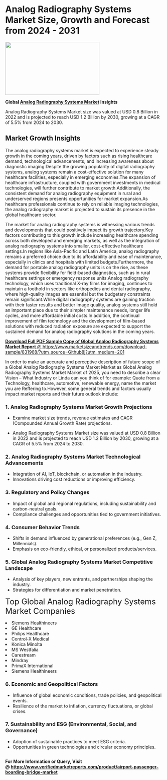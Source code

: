 <H1>Analog Radiography Systems Market Size, Growth and Forecast from 2024 - 2031</H1><img class="aligncenter size-medium wp-image-584254" src="https://thirdeyenews.in/wp-content/uploads/2024/09/Global-Market-Research-300x168.jpeg" alt="" width="300" height="168" /><p><strong>Global&nbsp;<a href="https://www.marketsizeandtrends.com/download-sample/831968/?utm_source=Github8j?utm_medium=201">Analog Radiography Systems Market</a> Insights</strong></p><p>Analog Radiography Systems Market size was valued at USD 0.8 Billion in 2022 and is projected to reach USD 1.2 Billion by 2030, growing at a CAGR of 5.5% from 2024 to 2030.</p><p><h2>Market Growth Insights</h2> <p>The analog radiography systems market is expected to experience steady growth in the coming years, driven by factors such as rising healthcare demand, technological advancements, and increasing awareness about diagnostic imaging.Despite the growing popularity of digital radiography systems, analog systems remain a cost-effective solution for many healthcare facilities, especially in emerging economies.The expansion of healthcare infrastructure, coupled with government investments in medical technologies, will further contribute to market growth.Additionally, the consistent demand for analog radiography equipment in rural and underserved regions presents opportunities for market expansion.As healthcare professionals continue to rely on reliable imaging technologies, the analog radiography market is projected to sustain its presence in the global healthcare sector.</p> <p><a href="#"></a></p> <p>The market for analog radiography systems is witnessing various trends and developments that could positively impact its growth trajectory.Key factors contributing to this growth include increasing healthcare spending across both developed and emerging markets, as well as the integration of analog radiography systems into smaller, cost-effective healthcare settings.In regions like Asia-Pacific and Latin America, analog radiography remains a preferred choice due to its affordability and ease of maintenance, especially in clinics and hospitals with limited budgets.Furthermore, the demand for portable analog radiography units is on the rise, as these systems provide flexibility for field-based diagnostics, such as in rural healthcare settings or emergency response units.Analog radiography technology, which uses traditional X-ray films for imaging, continues to maintain a foothold in sectors like orthopedics and dental radiography, where high-quality images are essential but the budgetary constraints remain significant.While digital radiography systems are gaining traction with their faster results and better image quality, analog systems still hold an important place due to their simpler maintenance needs, longer life cycles, and more affordable initial costs.In addition, the continual improvement of film technology and the development of film-based solutions with reduced radiation exposure are expected to support the sustained demand for analog radiography solutions in the coming years.</p> <p><a href="#"></p><p><span class=""><strong>Download Full PDF Sample Copy of Global Analog Radiography Systems Market Report</strong> @ <a href="https://www.marketsizeandtrends.com/download-sample/831968/?utm_source=Github8j?utm_medium=201" target="_blank">https://www.marketsizeandtrends.com/download-sample/831968/?utm_source=Github8j?utm_medium=201</a></span></p><p>In order to make an accurate and perceptive description of future scope of a Global&nbsp;Analog Radiography Systems Market Market as Global&nbsp;Analog Radiography Systems Market Market of 2025, you need to describe a clear Vision &ndash; What Industry or Linda can you think of for example: Quote from a Technology, healthcare, automotive, renewable energy, name the market you are Reffering to.However, some general trends and factors usually impact market reports and their future outlook include:</p><h3>1.&nbsp;<strong>Analog Radiography Systems Market Growth Projections</strong></h3><ul><li>Examine market size trends, revenue estimates and CAGR (Compounded Annual Growth Rate) projections.</li><li><p>Analog Radiography Systems Market size was valued at USD 0.8 Billion in 2022 and is projected to reach USD 1.2 Billion by 2030, growing at a CAGR of 5.5% from 2024 to 2030.</p></li></ul><h3>2.&nbsp;<strong>Analog Radiography Systems Market Technological Advancements</strong></h3><ul><li>Integration of AI, IoT, blockchain, or automation in the industry.</li><li>Innovations driving cost reductions or improving efficiency.</li></ul><h3>3.&nbsp;<strong>Regulatory and Policy Changes</strong></h3><ul><li>Impact of global and regional regulations, including sustainability and carbon-neutral goals.</li><li>Compliance challenges and opportunities tied to government initiatives.</li></ul><h3>4.&nbsp;<strong>Consumer Behavior Trends</strong></h3><ul><li>Shifts in demand influenced by generational preferences (e.g., Gen Z, Millennials).</li><li>Emphasis on eco-friendly, ethical, or personalized products/services.</li></ul><h3>5.&nbsp;<strong>Global Analog Radiography Systems Market Competitive Landscape</strong></h3><ul><li>Analysis of key players, new entrants, and partnerships shaping the industry.</li><li>Strategies for differentiation and market penetration.</li></ul><p data-pm-slice="1 1 []"><span style="color: inherit; font-family: inherit; font-size: 25px;">Top Global Analog Radiography Systems Market Companies</span></p><div class="" data-test-id=""><p><li>Siemens Healthineers</li><li> GE Healthcare</li><li> Philips Healthcare</li><li> Control-X Medical</li><li> Konica Minolta</li><li> MS Westfalia</li><li> Carestream</li><li> Mindray</li><li> PrimaX International</li><li> Siemens Healthineers</li></p></div><h3>6.&nbsp;<strong>Economic and Geopolitical Factors</strong></h3><ul><li>Influence of global economic conditions, trade policies, and geopolitical events.</li><li>Resilience of the market to inflation, currency fluctuations, or global crises.</li></ul><h3>7.&nbsp;<strong>Sustainability and ESG (Environmental, Social, and Governance)</strong></h3><ul><li>Adoption of sustainable practices to meet ESG criteria.</li><li>Opportunities in green technologies and circular economy principles.</li></ul><h2><strong style="font-size: 14px;">For More Information or Query, Visit @&nbsp;</strong><a style="background-color: #ffffff; font-size: 14px;" href="https://www.marketsizeandtrends.com/report/analog-radiography-systems-market/" target="_blank">https://www.verifiedmarketreports.com/product/airport-passenger-boarding-bridge-market</a></h2>